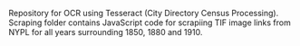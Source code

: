 Repository for OCR using Tesseract (City Directory Census Processing). <br>
Scraping folder contains JavaScript code for scrapiing TIF image links from NYPL for all years surrounding 1850, 1880 and 1910.
